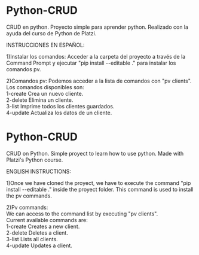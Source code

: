 # Python-CRUD
CRUD en python. Proyecto simple para aprender python. Realizado con la ayuda del curso de Python de Platzi.

INSTRUCCIONES EN ESPAÑOL:

1)Instalar los comandos: Acceder a la carpeta del proyecto a través de la Command Prompt y ejecutar "pip install --editable ." para instalar los comandos pv.

2)Comandos pv:
Podemos acceder a la lista de comandos con "pv clients".  
Los comandos disponibles son:   
1-create    Crea un nuevo cliente.  
2-delete    Elimina un cliente.  
3-list      Imprime todos los clientes guardados.   
4-update    Actualiza los datos de un cliente.  

# Python-CRUD
CRUD on Python. Simple proyect to learn how to use python. Made with Platzi's Python course. 

ENGLISH INSTRUCTIONS:

1)Once we have cloned the proyect, we have to execute the command "pip install --editable ." inside the proyect folder. This command is used to install the pv commands.

2)Pv commands:  
We can access to the command list by executing "pv clients".  
Current available commands are:  
1-create      Creates a new client.  
2-delete      Deletes a client.  
3-list        Lists all clients.  
4-update      Updates a client. 
